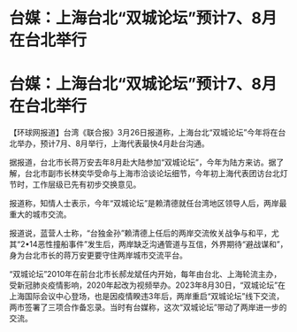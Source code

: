 # 台媒：上海台北“双城论坛”预计7、8月在台北举行

# 台媒：上海台北“双城论坛”预计7、8月在台北举行

【环球网报道】台湾《联合报》3月26日报道称，上海台北“双城论坛”今年将在台北举办，预计7月、8月举行，上海代表最快4月赴台沟通。

据报道，台北市长蒋万安去年8月赴大陆参加“双城论坛”，今年为陆方来访。据了解，台北市副市长林奕华受命与上海市洽谈论坛细节，今年初上海代表团访台北灯节时，工作层级已先有初步交换意见。

报道称，知情人士表示，今年“双城论坛”是赖清德就任台湾地区领导人后，两岸最重大的城市交流。

报道说，蓝营人士称，“台独金孙”赖清德上任后的两岸交流攸关战争与和平，尤其“2•14恶性撞船事件”发生后，两岸缺乏沟通管道与互信，外界期待“避战谋和”，身为台北市长的蒋万安更要守住两岸城市交流平台。

“双城论坛”2010年在前台北市长郝龙斌任内开始，每年由台北、上海轮流主办，受新冠肺炎疫情影响，2020年起改为视频举办。2023年8月30日，“双城论坛”在上海国际会议中心登场，也是因疫情睽违3年后，两岸重启“双城论坛”线下交流，两市签署了三项合作备忘录。当时有台媒称，这次“双城论坛”带动了两岸进一步的交流。

